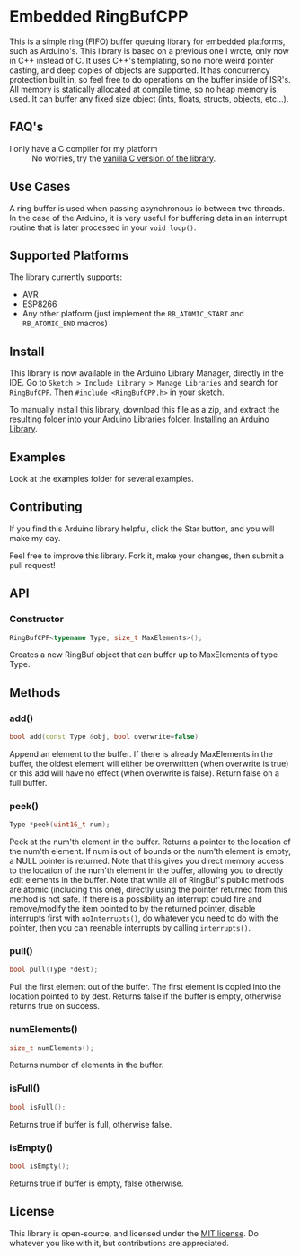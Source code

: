 # Embedded RingBufCPP

This is a simple ring (FIFO) buffer queuing library for embedded platforms, such as Arduino's. This library is based on a previous one I wrote, only now in C++ instead of C. It uses C++'s templating, so no more weird pointer casting, and deep copies of objects are supported. It has concurrency protection built in, so feel free to do operations
on the buffer inside of ISR's. All memory is statically allocated at compile time, so no heap memory is used. It can buffer any fixed size object (ints, floats, structs, objects, etc...).

## FAQ's
 <dl>
 <dt>I only have a C compiler for my platform</dt>
   <dd>No worries, try the <a href="https://github.com/wizard97/ArduinoRingBuffer">vanilla C version of the library</a>.</dd>
 </dl>


## Use Cases

A ring buffer is used when passing asynchronous io between two threads. In the case of the Arduino, it is very useful for buffering data in an interrupt routine that is later processed in your `void loop()`.

## Supported Platforms
The library currently supports:
- AVR
- ESP8266
- Any other platform (just implement the `RB_ATOMIC_START` and `RB_ATOMIC_END` macros)

## Install


This library is now available in the Arduino Library Manager, directly in the IDE. Go to `Sketch > Include Library > Manage Libraries` and search for `RingBufCPP`. Then `#include <RingBufCPP.h>` in your sketch.


To manually install this library, download this file as a zip, and extract the resulting folder into your Arduino Libraries folder. [Installing an Arduino Library](https://www.arduino.cc/en/Guide/Libraries).

## Examples

Look at the examples folder for several examples.

## Contributing

If you find this Arduino library helpful, click the Star button, and you will make my day.

Feel free to improve this library. Fork it, make your changes, then submit a pull request!

## API


### Constructor

```c++
RingBufCPP<typename Type, size_t MaxElements>();
```

Creates a new RingBuf object that can buffer up to MaxElements of type Type.


## Methods


### add()

```c++
bool add(const Type &obj, bool overwrite=false)

```

Append an element to the buffer.
If there is already MaxElements in the buffer,
the oldest element will either be overwritten (when overwrite is true) or
this add will have no effect (when overwrite is false).
Return false on a full buffer.

### peek()

```c++
Type *peek(uint16_t num);
```

Peek at the num'th element in the buffer. Returns a pointer to the location of the num'th element. If num is out of bounds or the num'th element is empty, a NULL pointer is returned. Note that this gives you direct memory access to the location of the num'th element in the buffer, allowing you to directly edit elements in the buffer. Note that while all of RingBuf's public methods are atomic (including this one), directly using the pointer returned from this method is not safe. If there is a possibility an interrupt could fire and remove/modify the item pointed to by the returned pointer, disable interrupts first with `noInterrupts()`, do whatever you need to do with the pointer, then you can reenable interrupts by calling `interrupts()`.

### pull()

```c++
bool pull(Type *dest);
```

Pull the first element out of the buffer. The first element is copied into the location pointed to by dest. Returns false if the buffer is empty, otherwise returns true on success.


### numElements()
```c++
size_t numElements();
```

Returns number of elements in the buffer.

### isFull()
```c++
bool isFull();
```

Returns true if buffer is full, otherwise false.


### isEmpty()

```c++
bool isEmpty();
```

Returns true if buffer is empty, false otherwise.

## License

This library is open-source, and licensed under the [MIT license](http://opensource.org/licenses/MIT). Do whatever you like with it, but contributions are appreciated.
